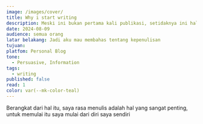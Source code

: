 ```yaml
---
image: /images/cover/
title: Why i start writing
description: Meski ini bukan pertama kali publikasi, setidaknya ini hal yang perlu saya kenali dalam diri saya
date: 2024-08-09
audience: semua orang
latar belakang: Jadi aku mau membahas tentang kepenulisan
tujuan: 
platfom: Personal Blog
tone:
  - Persuasive, Information
tags:
  - writing
published: false
read: 1
color: var(--mk-color-teal)
---
```


Berangkat dari hal itu, saya rasa menulis adalah hal yang sangat penting, untuk memulai itu saya mulai dari diri saya sendiri 